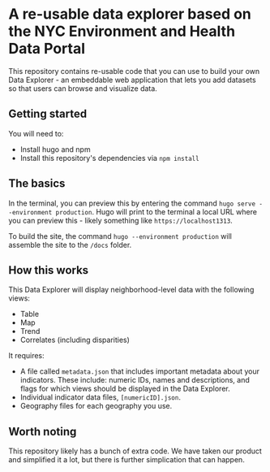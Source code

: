 # A re-usable data explorer based on the NYC Environment and Health Data Portal
This repository contains re-usable code that you can use to build your own Data Explorer - an embeddable web application that lets you add datasets so that users can browse and visualize data. 

## Getting started
You will need to:
- Install hugo and npm
- Install this repository's dependencies via `npm install`

## The basics
In the terminal, you can preview this by entering the command `hugo serve --environment production`. Hugo will print to the terminal a local URL where you can preview this - likely something like `https://localhost1313`.

To build the site, the command `hugo --environment production` will assemble the site to the `/docs` folder.

## How this works
This Data Explorer will display neighborhood-level data with the following views:
- Table
- Map
- Trend
- Correlates (including disparities)

It requires:
- A file called `metadata.json` that includes important metadata about your indicators. These include: numeric IDs, names and descriptions, and flags for which views should be displayed in the Data Explorer.
- Individual indicator data files, `[numericID].json`.
- Geography files for each geography you use.

## Worth noting
This repository likely has a bunch of extra code. We have taken our product and simplified it a lot, but there is further simplication that can happen. 

